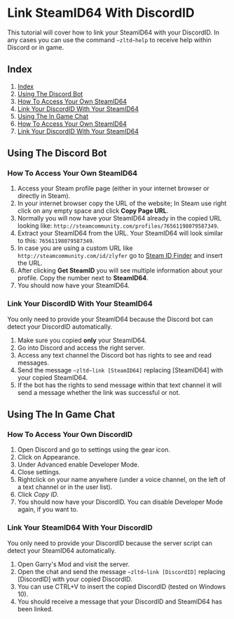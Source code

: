 # Link SteamID64 With DiscordID
This tutorial will cover how to link your SteamID64 with your DiscordID.
In any cases you can use the command `~zltd~help` to receive help within Discord or in game.

## Index
1. [Index](#index)
2. [Using The Discord Bot](#using-the-discord-bot)
 1. [How To Access Your Own SteamID64](#how-to-access-your-own-steamid64)
 2. [Link Your DiscordID With Your SteamID64](#link-your-steamid64-with-your-discordid)
3. [Using The In Game Chat](#using-the-in-game-chat)
 1. [How To Access Your Own SteamID64](#how-to-access-your-own-discordid)
 2. [Link Your DiscordID With Your SteamID64](#link-your-discordid-with-your-steamid64)

## Using The Discord Bot
### How To Access Your Own SteamID64
1. Access your Steam profile page (either in your internet browser or directly in Steam).
2. In your internet browser copy the URL of the website; In Steam use right click on any empty space and click **Copy Page URL**.
 1. Normally you will now have your SteamID64 already in the copied URL looking like: `http://steamcommunity.com/profiles/76561198079587349`.
 2. Extract your SteamID64 from the URL. Your SteamID64 will look similar to this: `76561198079587349`.
3. In case you are using a custom URL like `http://steamcommunity.com/id/zlyfer` go to [Steam ID Finder](https://steamidfinder.com/) and insert the URL.
4. After clicking **Get SteamID** you will see multiple information about your profile. Copy the number next to **SteamID64**.
5. You should now have your SteamID64.

### Link Your DiscordID With Your SteamID64
You only need to provide your SteamID64 because the Discord bot can detect your DiscordID automatically.

1. Make sure you copied **only** your SteamID64.
2. Go into Discord and access the right server.
3. Access any text channel the Discord bot has rights to see and read messages.
4. Send the message `~zltd~link [SteamID64]` replacing [SteamID64] with your copied SteamID64.
5. If the bot has the rights to send message within that text channel it will send a message whether the link was successful or not.

## Using The In Game Chat
### How To Access Your Own DiscordID
1. Open Discord and go to settings using the gear icon.
2. Click on Appearance.
3. Under Advanced enable Developer Mode.
4. Close settings.
5. Rightclick on your name anywhere (under a voice channel, on the left of a text channel or in the user list).
6. Click *Copy ID*.
7. You should now have your DiscordID. You can disable Developer Mode again, if you want to.

### Link Your SteamID64 With Your DiscordID
You only need to provide your DiscordID because the server script can detect your SteamID64 automatically.

1. Open Garry's Mod and visit the server.
2. Open the chat and send the message `~zltd~link [DiscordID]` replacing [DiscordID] with your copied DiscordID.
3. You can use CTRL+V to insert the copied DiscordID (tested on Windows 10).
4. You should receive a message that your DiscordID and SteamID64 has been linked.
